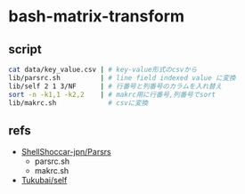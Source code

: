 # bash-matrix-transform

## script

```bash
cat data/key_value.csv | # key-value形式のcsvから
lib/parsrc.sh          | # line field indexed value に変換
lib/self 2 1 3/NF      | # 行番号と列番号のカラムを入れ替え
sort -n -k1,1 -k2,2    | # makrc用に行番号,列番号でsort
lib/makrc.sh             # csvに変換
```

## refs

- [ShellShoccar-jpn/Parsrs](https://github.com/ShellShoccar-jpn/Parsrs)
  - parsrc.sh
  - makrc.sh
- [Tukubai/self](https://uec.usp-lab.com/TUKUBAI_MAN/CGI/TUKUBAI_MAN.CGI?POMPA=MAN1_self)
